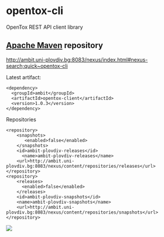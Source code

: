 opentox-cli
===========

OpenTox REST API client library

[Apache Maven](http://maven.apache.org/) repository
---

 http://ambit.uni-plovdiv.bg:8083/nexus/index.html#nexus-search;quick~opentox-cli

Latest artifact: 

```` 
<dependency>
  <groupId>ambit</groupId>
  <artifactId>opentox-client</artifactId>
  <version>1.0.3</version>
</dependency>
````

Repositories
````
<repository>
    <snapshots>
       <enabled>false</enabled>
    </snapshots>
    <id>ambit-plovdiv-releases</id>
      <name>ambit-plovdiv-releases</name>
    <url>http://ambit.uni-plovdiv.bg:8083/nexus/content/repositories/releases</url>
</repository>
<repository>
    <releases>
      <enabled>false</enabled>
    </releases>
    <id>ambit-plovdiv-snapshots</id>
    <name>ambit-plovdiv-snapshots</name>
    <url>http://ambit.uni-plovdiv.bg:8083/nexus/content/repositories/snapshots</url>
</repository>
````

<a href='http://opentox.org'><img src='http://opentox.org/logo.png'></a>







